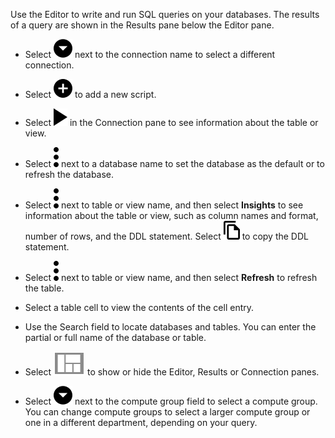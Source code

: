 
Use the Editor to write and run SQL queries on your databases. The results of a query are shown in the Results pane below the Editor pane.

-   Select ![cov-arrow_drop_down_circle_black_15dp.svg](Images/qio1662588301776.svg) next to the connection name to select a different connection.

-   Select ![cov-add_circle-plus-15px.svg](Images/ebt1659745488877.svg) to add a new script.

-   Select ![cov-icn_run_play_arrow-15px.svg](Images/sab1591895330300.svg) in the Connection pane to see information about the table or view.

-   Select ![""](Images/zsz1597101912145.svg) next to a database name to set the database as the default or to refresh the database.

-   Select ![""](Images/zsz1597101912145.svg) next to table or view name, and then select **Insights** to see information about the table or view, such as column names and format, number of rows, and the DDL statement. Select ![cov-file_copy-15px.svg](Images/cty1620686895907.svg) to copy the DDL statement.

-   Select ![""](Images/zsz1597101912145.svg) next to table or view name, and then select **Refresh** to refresh the table.

-   Select a table cell to view the contents of the cell entry.

-   Use the Search field to locate databases and tables. You can enter the partial or full name of the database or table.

-   Select ![cov-display_options-view_quilt_white_16dp.svg](Images/sja1662588461772.svg) to show or hide the Editor, Results or Connection panes.

-   Select ![cov-arrow_drop_down_circle_black_15dp.svg](Images/qio1662588301776.svg) next to the compute group field to select a compute group. You can change compute groups to select a larger compute group or one in a different department, depending on your query.


